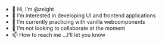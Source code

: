 - 👋 Hi, I’m @zeight
- 👀 I’m interested in developing UI and frontend applications
- 🌱 I’m currently practicing with vanilla webcomponents
- 💞️ I’m not looking to collaborate at the moment
- 📫 How to reach me ...I'll let you know

<!---
zeight/zeight is a ✨ special ✨ repository because its `README.md` (this file) appears on your GitHub profile.
You can click the Preview link to take a look at your changes.
--->
